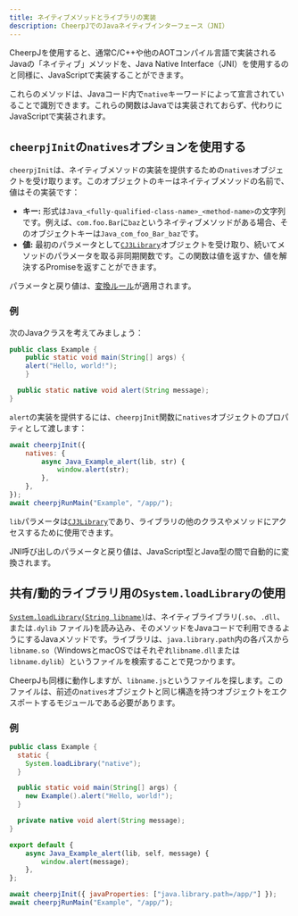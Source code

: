 ```yaml
---
title: ネイティブメソッドとライブラリの実装
description: CheerpJでのJavaネイティブインターフェース（JNI）
---
```


CheerpJを使用すると、通常C/C++や他のAOTコンパイル言語で実装されるJavaの「ネイティブ」メソッドを、Java Native Interface（JNI）を使用するのと同様に、JavaScriptで実装することができます。

これらのメソッドは、Javaコード内で`native`キーワードによって宣言されていることで識別できます。これらの関数はJavaでは実装されておらず、代わりにJavaScriptで実装されます。

## `cheerpjInit`の`natives`オプションを使用する

`cheerpjInit`は、ネイティブメソッドの実装を提供するための`natives`オブジェクトを受け取ります。このオブジェクトのキーはネイティブメソッドの名前で、値はその実装です：

- **キー:** 形式は`Java_<fully-qualified-class-name>_<method-name>`の文字列です。例えば、`com.foo.Bar`に`baz`というネイティブメソッドがある場合、そのオブジェクトキーは`Java_com_foo_Bar_baz`です。
- **値:** 最初のパラメータとして[`CJ3Library`]オブジェクトを受け取り、続いてメソッドのパラメータを取る非同期関数です。この関数は値を返すか、値を解決するPromiseを返すことができます。

パラメータと戻り値は、[変換ルール]が適用されます。

### 例

次のJavaクラスを考えてみましょう：

```java title="Example.java"
public class Example {
	public static void main(String[] args) {
    alert("Hello, world!");
	}

  public static native void alert(String message);
}
```

`alert`の実装を提供するには、`cheerpjInit`関数に`natives`オブジェクトのプロパティとして渡します：

```js
await cheerpjInit({
	natives: {
		async Java_Example_alert(lib, str) {
			window.alert(str);
		},
	},
});
await cheerpjRunMain("Example", "/app/");
```

`lib`パラメータは[`CJ3Library`]であり、ライブラリの他のクラスやメソッドにアクセスするために使用できます。

JNI呼び出しのパラメータと戻り値は、JavaScript型とJava型の間で自動的に変換されます。

## 共有/動的ライブラリ用の`System.loadLibrary`の使用

[`System.loadLibrary(String libname)`]は、ネイティブライブラリ(`.so`、`.dll`、または`.dylib` ファイル)を読み込み、そのメソッドをJavaコードで利用できるようにするJavaメソッドです。ライブラリは、`java.library.path`内の各パスから`libname.so`（WindowsとmacOSではそれぞれ`libname.dll`または`libname.dylib`）というファイルを検索することで見つかります。

CheerpJも同様に動作しますが、`libname.js`というファイルを探します。このファイルは、前述の`natives`オブジェクトと同じ構造を持つオブジェクトをエクスポートするモジュールである必要があります。

### 例

```java title={Example.java}
public class Example {
  static {
    System.loadLibrary("native");
  }

  public static void main(String[] args) {
    new Example().alert("Hello, world!");
  }

  private native void alert(String message);
}
```

```js title={native.js}
export default {
	async Java_Example_alert(lib, self, message) {
		window.alert(message);
	},
};
```

```js
await cheerpjInit({ javaProperties: ["java.library.path=/app/"] });
await cheerpjRunMain("Example", "/app/");
```

[`CJ3Library`]: /docs/reference/CJ3Library
[変換ルール]: /docs/reference/cheerpjRunLibrary#conversion-rules
[`System.loadLibrary(String libname)`]: https://docs.oracle.com/javase/8/docs/api/java/lang/System.html#loadLibrary-java.lang.String-
